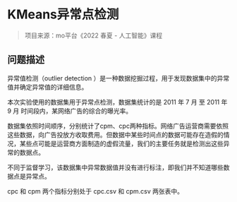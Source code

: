 # KMeans异常点检测
> 项目来源：mo平台《2022 春夏 - 人工智能》课程
## 问题描述
异常值检测（outlier detection ）是一种数据挖掘过程，用于发现数据集中的异常值并确定异常值的详细信息。

本次实验使用的数据集用于异常点检测，数据集统计的是 2011 年 7 月 至 2011 年 9 月 时间段内，某网络广告的综合的曝光率。

数据集依照时间顺序，分别统计了cpm、cpc两种指标。网络广告运营商需要依照这些数据，向广告投放方收取费用。但数据中某些时间点的数据可能存在造假的情况，某些点可能是运营商方面制造的虚假流量，我们的主要任务就是检测出这些异常的数据点。

不同于监督学习，该数据集中异常数据值并没有进行标注，即我们并不知道哪些数据点是异常点。

cpc 和 cpm 两个指标分别处于 cpc.csv 和 cpm.csv 两张表中。